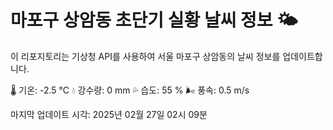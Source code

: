
# 마포구 상암동 초단기 실황 날씨 정보 🌤️

이 리포지토리는 기상청 API를 사용하여 서울 마포구 상암동의 날씨 정보를 업데이트합니다. 

🌡️ 기온: -2.5 ℃
💧 강수량: 0 mm
💦 습도: 55 %
🌬️ 풍속: 0.5 m/s

마지막 업데이트 시각: 2025년 02월 27일 02시 09분    
